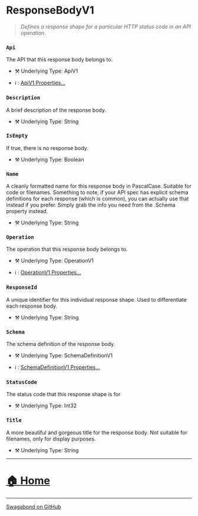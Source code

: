 # ResponseBodyV1

> *Defines a response shape for a particular HTTP status code in an API operation.* 


### `Api`

The API that this response body belongs to.



* ⚒️ Underlying Type: ApiV1

* ℹ️ : [ApiV1 Properties...](./ApiV1.md)



### `Description`

A brief description of the response body.



* ⚒️ Underlying Type: String



### `IsEmpty`

If true, there is no response body.



* ⚒️ Underlying Type: Boolean



### `Name`

A cleanly formatted name for this response body in PascalCase. Suitable for code or filenames. Something to note, if your API spec has explicit schema definitions for each response (which is common), you can actually use that instead if you prefer.  Simply grab the info you need from the .Schema property instead.



* ⚒️ Underlying Type: String



### `Operation`

The operation that this response body belongs to.



* ⚒️ Underlying Type: OperationV1

* ℹ️ : [OperationV1 Properties...](./OperationV1.md)



### `ResponseId`

A unique identifier for this individual response shape.  Used to differentiate each response body.



* ⚒️ Underlying Type: String



### `Schema`

The schema definition of the response body.



* ⚒️ Underlying Type: SchemaDefinitionV1

* ℹ️ : [SchemaDefinitionV1 Properties...](./SchemaDefinitionV1.md)



### `StatusCode`

The status code that this response shape is for



* ⚒️ Underlying Type: Int32



### `Title`

A more beautiful and gorgeous title for the response body. Not suitable for filenames, only for display purposes.



* ⚒️ Underlying Type: String



___


# [🏠 Home](./ApiV1.md)


___

[Swagabond on GitHub](https://github.com/jordanbleu/swagabond)
